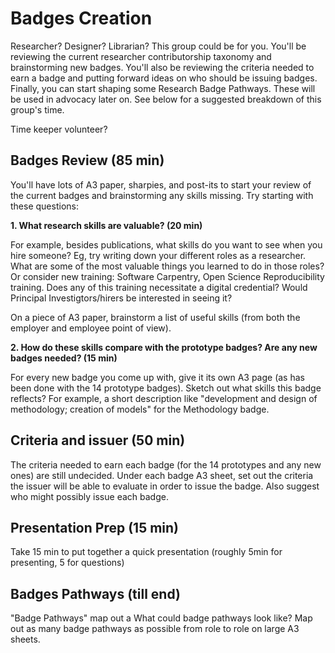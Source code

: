 # Badges Creation

Researcher? Designer? Librarian? This group could be for you. You'll be reviewing the current researcher contributorship taxonomy and brainstorming new badges. You'll also be reviewing the criteria needed to earn a badge and putting forward ideas on who should be issuing badges. Finally, you can start shaping some Research Badge Pathways. These will be used in advocacy later on. See below for a suggested breakdown of this group's time.  

Time keeper volunteer?

## Badges Review (85 min)

You'll have lots of A3 paper, sharpies, and post-its to start your review of the current badges and brainstorming any skills missing. Try starting with these questions:

**1. What research skills are valuable? (20 min)** 

For example, besides publications, what skills do you want to see when you hire someone? Eg, try writing down your different roles as a researcher. What are some of the most valuable things you learned to do in those roles? Or consider new training: Software Carpentry, Open Science Reproducibility training. Does any of this training necessitate a digital credential? Would Principal Investigtors/hirers be interested in seeing it?

On a piece of A3 paper, brainstorm a list of useful skills (from both the employer and employee point of view).

**2. How do these skills compare with the prototype badges? Are any new badges needed? (15 min)**

For every new badge you come up with, give it its own A3 page (as has been done with the 14 prototype badges). Sketch out what skills this badge reflects? For example, a short description like "development and design of methodology; creation of models" for the Methodology badge. 


## Criteria and issuer (50 min)

The criteria needed to earn each badge (for the 14 prototypes and any new ones) are still undecided. Under each badge A3 sheet, set out the criteria the issuer will be able to evaluate in order to issue the badge. Also suggest who might possibly issue each badge. 

## Presentation Prep (15 min)
Take 15 min to put together a quick presentation (roughly 5min for presenting, 5 for questions)

## Badges Pathways (till end)

"Badge Pathways" map out a What could badge pathways look like? Map out as many badge pathways as possible from role to role on large A3 sheets.



